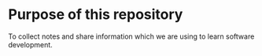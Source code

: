 Purpose of this repository
=====================
To collect notes and share information which we are using to learn software development.